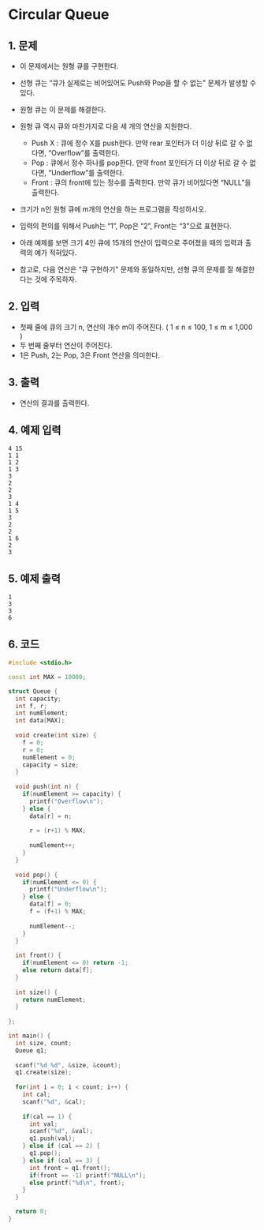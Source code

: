 # Circular Queue #

## 1. 문제
- 이 문제에서는 원형 큐를 구현한다.
- 선형 큐는 “큐가 실제로는 비어있어도 Push와 Pop을 할 수 없는" 문제가 발생할 수 있다.
- 원형 큐는 이 문제를 해결한다.
- 원형 큐 역시 큐와 마찬가지로 다음 세 개의 연산을 지원한다.
  - Push X : 큐에 정수 X를 push한다. 만약 rear 포인터가 더 이상 뒤로 갈 수 없다면, “Overflow”를 출력한다.
  - Pop : 큐에서 정수 하나를 pop한다. 만약 front 포인터가 더 이상 뒤로 갈 수 없다면, “Underflow”를 출력한다.
  - Front : 큐의 front에 있는 정수를 출력한다. 만약 큐가 비어있다면 “NULL”을 출력한다.

- 크기가 n인 원형 큐에 m개의 연산을 하는 프로그램을 작성하시오.
- 입력의 편의를 위해서 Push는 “1”, Pop은 “2”, Front는 “3”으로 표현한다.
- 아래 예제를 보면 크기 4인 큐에 15개의 연산이 입력으로 주어졌을 때의 입력과 출력의 예가 적혀있다.
- 참고로, 다음 연산은 “큐 구현하기" 문제와 동일하지만, 선형 큐의 문제를 잘 해결한다는 것에 주목하자.

## 2. 입력

- 첫째 줄에 큐의 크기 n, 연산의 개수 m이 주어진다. ( 1 ≤ n ≤ 100, 1 ≤ m ≤ 1,000 )
- 두 번째 줄부터 연산이 주어진다.
- 1은 Push, 2는 Pop, 3은 Front 연산을 의미한다. 

## 3. 출력
- 연산의 결과를 출력한다.

## 4. 예제 입력
```
4 15
1 1
1 2
1 3
3
2
2
3
1 4
1 5
3
2
2
1 6
2
3
```

## 5. 예제 출력
```
1
3
3
6
```

## 6. 코드

```c++
#include <stdio.h>

const int MAX = 10000;

struct Queue {
  int capacity;
  int f, r;
  int numElement;
  int data[MAX];
  
  void create(int size) {
    f = 0;
    r = 0;
    numElement = 0;
    capacity = size;
  }
  
  void push(int n) {
    if(numElement >= capacity) {
      printf("Overflow\n");
    } else {
      data[r] = n;
      
      r = (r+1) % MAX;
      
      numElement++;
    }
  }
  
  void pop() {
    if(numElement <= 0) {
      printf("Underflow\n");
    } else {
      data[f] = 0;
      f = (f+1) % MAX;
      
      numElement--;
    }
  }
  
  int front() {
    if(numElement <= 0) return -1;
    else return data[f];
  }
  
  int size() {
    return numElement;
  }
  
};

int main() {
  int size, count;
  Queue q1;
  
  scanf("%d %d", &size, &count);
  q1.create(size);
  
  for(int i = 0; i < count; i++) {
    int cal;
    scanf("%d", &cal);
    
    if(cal == 1) {
      int val;
      scanf("%d", &val);
      q1.push(val);
    } else if (cal == 2) {
      q1.pop();
    } else if (cal == 3) {
      int front = q1.front();
      if(front == -1) printf("NULL\n");
      else printf("%d\n", front);
    }
  }

  return 0;
}
```
